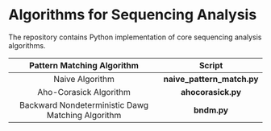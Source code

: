 # Algorithms for Sequencing Analysis
The repository contains Python implementation of core sequencing analysis algorithms.

Pattern Matching Algorithm | Script|
|:----------------:|:----------------:|
| Naive Algorithm | **naive_pattern_match.py** |
| Aho-Corasick Algorithm | **ahocorasick.py** |
| Backward Nondeterministic Dawg Matching Algorithm | **bndm.py** |
